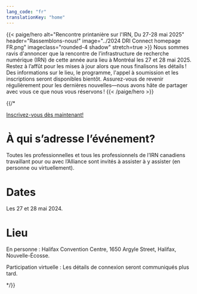 ```yaml
---
lang_code: "fr"
translationKey: "home"
---
```


{{< paige/hero
    alt="Rencontre printanière sur l'IRN, Du 27-28 mai 2025"
    header="Rassemblons-nous!"
    image="../2024 DRI Connect homepage FR.png"
    imageclass="rounded-4 shadow"
    stretch=true >}}
Nous sommes ravis d'annoncer que la rencontre de l’infrastructure de recherche numérique (IRN) de cette année aura lieu à Montréal les 27 et 28 mai 2025. 
Restez à l’affût pour les mises à jour alors que nous finalisons les détails ! Des informations sur le lieu, le programme, l'appel à soumission et les inscriptions seront disponibles bientôt. Assurez-vous de revenir régulièrement pour les dernières nouvelles—nous avons hâte de partager avec vous ce que nous vous réservons ! 
{{< /paige/hero >}}

{{/* 

<p class="text-center">
  <a class="btn btn-primary btn-lg" href="https://events.myconferencesuite.com/DRIConnect/reg/form/edit" role="button" aria-disabled="true" target="_blank">
    Inscrivez-vous dès maintenant!
  </a>
</p>

# À qui s’adresse l’événement? 
Toutes les professionnelles et tous les professionnels de l’IRN canadiens travaillant pour ou avec l’Alliance sont invités à assister à y assister (en personne ou virtuellement). 

# Dates 
Les 27 et 28 mai 2024. 

# Lieu 
En personne : Halifax Convention Centre, 1650 Argyle Street, Halifax, Nouvelle-Écosse. 

Participation virtuelle : Les détails de connexion seront communiqués plus tard. 


*/}}